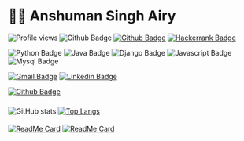 # :man_technologist: Anshuman Singh Airy

![Profile views](https://gpvc.arturio.dev/anshumanairy)
![Github Badge](https://img.shields.io/badge/-Fullstack%20Software%20Developer-grey?style=flat&logoColor=white)
[![Github Badge](https://img.shields.io/badge/-Arctic%20Code%20Vault%20Contributor-Black?style=flat&logo=reverbnation&logoColor=white&link=https://github.com/anshumanairy)](https://github.com/anshumanairy)
[![Hackerrank Badge](https://img.shields.io/badge/-Hackerrank-success?style=flat&logo=Hackerrank&logoColor=white&link=https://www.hackerrank.com/Anshuman_Airy)](https://www.hackerrank.com/Anshuman_Airy)

![Python Badge](https://img.shields.io/badge/-Python-blue?style=flat&logo=Python&logoColor=white)
![Java Badge](https://img.shields.io/badge/-Java-blue?style=flat&logo=Java&logoColor=white)
![Django Badge](https://img.shields.io/badge/-Django-blue?style=flat&logo=Django&logoColor=white)
![Javascript Badge](https://img.shields.io/badge/-Javascript-blue?style=flat&logo=Javascript&logoColor=white)
![Mysql Badge](https://img.shields.io/badge/-Mysql-blue?style=flat&logo=Mysql&logoColor=white)

[![Gmail Badge](https://img.shields.io/badge/-Gmail-c14438?style=flat&logo=Gmail&logoColor=white&link=mailto:anshuman.airy04@gmail.com)](mailto:anshuman.airy04@gmail.com)
[![Linkedin Badge](https://img.shields.io/badge/-LinkedIn-blue?style=flat&logo=Linkedin&logoColor=white&link=https://www.linkedin.com/in/anshuman-airy//)](https://www.linkedin.com/in/anshuman-airy/)

[![Github Badge](https://img.shields.io/badge/-QUIKR-success?style=flat&logo=https://image.winudf.com/v2/image1/Y29tLnF1aWtyX2ljb25fMTU1NTUwMjUwNl8wMjc/icon.png?w=170&fakeurl=1&logoColor=white&link=https://github.com/anshumanairy)](https://github.com/anshumanairy)

###
![GitHub stats](https://github-readme-stats.vercel.app/api?username=anshumanairy&count_private=true&show_icons=true&hide=contribs)
[![Top Langs](https://github-readme-stats.vercel.app/api/top-langs/?username=anshumanairy&hide=jupyter%20notebook&layout=compact)](https://github.com/anshumanairy/github-readme-stats)

####
[![ReadMe Card](https://github-readme-stats.vercel.app/api/pin/?username=anshumanairy&repo=penta6)](https://github.com/anshumanairy/penta6)
[![ReadMe Card](https://github-readme-stats.vercel.app/api/pin/?username=anshumanairy&repo=Sprint-Management)](https://github.com/anshumanairy/Sprint-Management)
